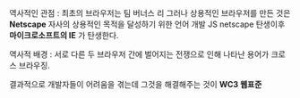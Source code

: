 ---
---

역사적인 관점 :
최초의 브라우저는 팀 버너스 리 그러나 상용적인 브라우저를 만든 것은 **Netscape** 자사의 상용적인 목적을 달성하기 위한 언어 개발 JS netscape 탄생이후 **마이크로소프트의 IE** 가 탄생한다. 

역사적 배경 : 서로 다른 두 브라우저 간에 벌어지는 전쟁으로 인해 나타난 용어가 크로스 브라우징. 



결과적으로 개발자들이 어려움을 겪는데 그것을 해결해주는 것이 **WC3 웹표준**